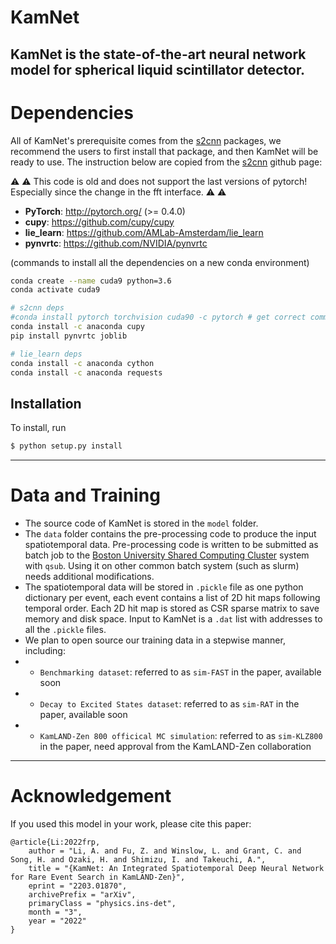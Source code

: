 # KamNet
KamNet is the state-of-the-art neural network model for spherical liquid scintillator detector.
------------------------
# Dependencies
All of KamNet's prerequisite comes from the [s2cnn](https://github.com/jonkhler/s2cnn) packages, we recommend the users to first install that package, and then KamNet will be ready to use. The instruction below are copied from the [s2cnn](https://github.com/jonkhler/s2cnn) github page:

:warning: :warning: This code is old and does not support the last versions of pytorch! Especially since the change in the fft interface. :warning: :warning: 

* __PyTorch__: http://pytorch.org/ (>= 0.4.0)
* __cupy__: https://github.com/cupy/cupy
* __lie_learn__: https://github.com/AMLab-Amsterdam/lie_learn
* __pynvrtc__: https://github.com/NVIDIA/pynvrtc

(commands to install all the dependencies on a new conda environment)
```bash
conda create --name cuda9 python=3.6 
conda activate cuda9

# s2cnn deps
#conda install pytorch torchvision cuda90 -c pytorch # get correct command line at http://pytorch.org/
conda install -c anaconda cupy  
pip install pynvrtc joblib

# lie_learn deps
conda install -c anaconda cython  
conda install -c anaconda requests  
```

## Installation

To install, run

```bash
$ python setup.py install
```
------------------------
# Data and Training
- The source code of KamNet is stored in the `model` folder.
- The `data` folder contains the pre-processing code to produce the input spatiotemporal data. Pre-processing code is written to be submitted as batch job to the [Boston University Shared Computing Cluster](https://www.bu.edu/tech/support/research/computing-resources/scc/) system with `qsub`. Using it on other common batch system (such as slurm) needs additional modifications.
- The spatiotemporal data will be stored in `.pickle` file as one python dictionary per event, each event contains a list of 2D hit maps following temporal order. Each 2D hit map is stored as CSR sparse matrix to save memory and disk space. Input to KamNet is a `.dat` list with addresses to all the `.pickle` files.
- We plan to open source our training data in a stepwise manner, including:
- - `Benchmarking dataset`: referred to as `sim-FAST` in the paper, available soon
- - `Decay to Excited States dataset`: referred to as `sim-RAT` in the paper, available soon
- - `KamLAND-Zen 800 officical MC simulation`: referred to as `sim-KLZ800` in the paper, need approval from the KamLAND-Zen collaboration
---------------------------
# Acknowledgement
If you used this model in your work, please cite this paper:
```
@article{Li:2022frp,
    author = "Li, A. and Fu, Z. and Winslow, L. and Grant, C. and Song, H. and Ozaki, H. and Shimizu, I. and Takeuchi, A.",
    title = "{KamNet: An Integrated Spatiotemporal Deep Neural Network for Rare Event Search in KamLAND-Zen}",
    eprint = "2203.01870",
    archivePrefix = "arXiv",
    primaryClass = "physics.ins-det",
    month = "3",
    year = "2022"
}
```

